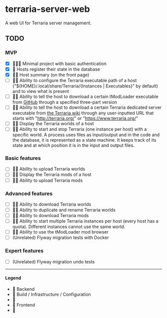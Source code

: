 # terraria-server-web

A web UI for Terraria server management.

## TODO

### MVP

- [x] 💙💜💛 Minimal project with basic authentication
- [x] 💙 Hosts register their state in the database
- [x] 💙💛 Host summary (on the front page)
- [ ] 💙💛 Ability to configure the Terraria executable path of a host ("${HOME}/.local/share/Terraria/{Instances |
  Executables}" by default) and to view what is present
- [ ] 💙💛 Ability to tell the host to download a certain tModLoader executable
  from [GitHub](https://github.com/tModLoader/tModLoader/releases/) through a specified three-part version
- [ ] 💙💛 Ability to tell the host to download a certain Terraria dedicated server executable
  from [the Terraria wiki](https://terraria.gamepedia.com/Server#Downloads) through any user-inputted URL that starts
  with "http://terraria.org/" or "https://www.terraria.org/"
- [ ] 💙💛 Display the Terraria worlds of a host
- [ ] 💙💛 Ability to start and stop Terraria (one instance per host) with a specific world. A process uses files as
  input/output and in the code and the database, it is represented as a state machine. It keeps track of its state and
  at which position it is in the input and output files.

### Basic features

- [ ] 💙💛 Ability to upload Terraria worlds
- [ ] 💙💛 Display the Terraria mods of a host
- [ ] 💙💛 Ability to upload Terraria mods

### Advanced features

- [ ] 💙💛 Ability to download Terraria worlds
- [ ] 💙💛 Ability to duplicate and rename Terraria worlds
- [ ] 💙💛 Ability to download Terraria mods
- [ ] 💙💛 Ability to start multiple Terraria instances per host (every host has a quota). Different instances cannot
  use the same world.
- [ ] 💙💛 Ability to use the tModLoader mod browser
- [ ] (Unrelated) Flyway migration tests with Docker

### Expert features

- [ ] (Unrelated) Flyway migration undo tests

---

#### Legend

- 💙 Backend
- 💜 Build / Infrastructure / Configuration
- 💚
- 💛 Frontend
- 💟 